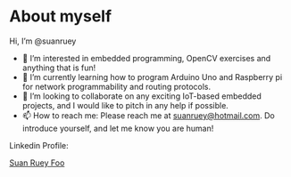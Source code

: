 # About myself

Hi, I’m @suanruey
- 👀 I’m interested in embedded programming, OpenCV exercises and anything that is fun!
- 🌱 I’m currently learning how to program Arduino Uno and Raspberry pi for network programmability and routing protocols.
- 💞️ I’m looking to collaborate on any exciting IoT-based embedded projects, and I would like to pitch in any help if possible.
- 📫 How to reach me: Please reach me at suanruey@hotmail.com. Do introduce yourself, and let me know you are human!

Linkedin Profile:
<div class="badge-base LI-profile-badge" data-locale="en_US" data-size="medium" data-theme="light" data-type="VERTICAL" data-vanity="suan-ruey-foo-489bb923" data-version="v1"><a class="badge-base__link LI-simple-link" href="https://sg.linkedin.com/in/suan-ruey-foo-489bb923?trk=profile-badge">Suan Ruey Foo</a></div>
              

<!---
suanruey/suanruey is a ✨ special ✨ repository because its `README.md` (this file) appears on your GitHub profile.
You can click the Preview link to take a look at your changes.
--->
